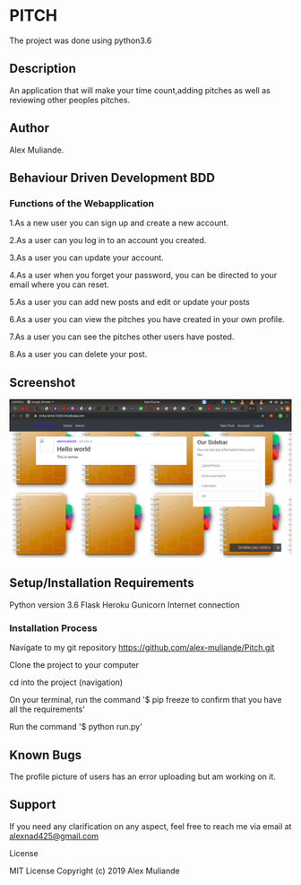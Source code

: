 # PITCH
The project was done using python3.6

## Description
An application that will make your time count,adding pitches as well as reviewing other peoples pitches.   


## Author
Alex Muliande.

## Behaviour Driven Development BDD 
### Functions of the Webapplication
1.As a new user you can sign up and create a new account.

2.As a user can you log in to an account you created. 

3.As a user you can update your account.

4.As a user when you forget your password, you can be directed to your email where you can reset. 

5.As a user you can add new posts and edit or update your posts

6.As a user you can view the pitches you have created in your own profile.

7.As a user you can see the pitches other users have posted.

8.As a user you can delete your post.

## Screenshot

<img src="https://github.com/alex-muliande/Pitch/blob/master/Screenshot%20from%202019-09-19%2016-22-48.png" width='1000'>

## Setup/Installation Requirements
Python version 3.6
Flask
Heroku
Gunicorn
Internet connection

### Installation Process
Navigate to my git repository https://github.com/alex-muliande/Pitch.git

Clone the project to your computer

cd into the project (navigation)

On your terminal, run the command '$ pip freeze to confirm that you have all the requirements'

Run the command '$ python run.py'

## Known Bugs
The profile picture of users has an error uploading but am working on it.

## Support
If you need any clarification on any aspect, feel free to reach me via email at alexnad425@gmail.com

License

MIT License Copyright (c) 2019 Alex Muliande
